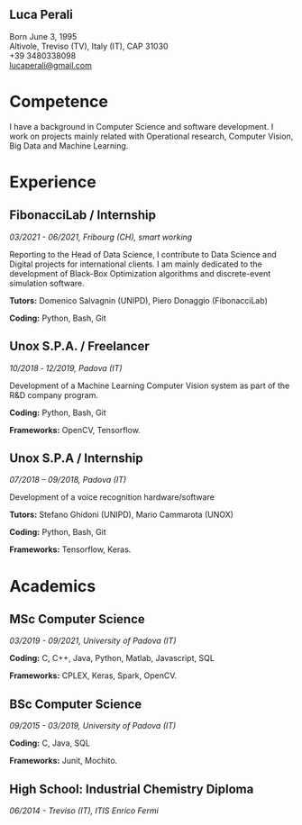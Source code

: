 ## Luca Perali

Born June 3, 1995  
Altivole, Treviso (TV), Italy (IT), CAP 31030  
+39 3480338098  
lucaperali@gmail.com  

# Competence 

I have a background in Computer Science and software development. I
work on projects mainly related with Operational research, Computer
Vision, Big Data and Machine Learning.


# Experience

## FibonacciLab / Internship
_03/2021 - 06/2021, Fribourg (CH), smart working_

Reporting to the Head of Data Science, I contribute to Data Science and
Digital projects for international clients. I am mainly dedicated to the
development of Black-Box Optimization algorithms and discrete-event
simulation software.

**Tutors:​** Domenico Salvagnin (UNIPD), Piero Donaggio (FibonacciLab)

**Coding:​** Python, Bash, Git

## Unox S.P.A. / Freelancer
_10/2018 ‐ 12/2019, Padova (IT)_

Development of a Machine Learning Computer Vision system as part of
the R&amp;D company program.

**Coding:** Python, Bash, Git

**Frameworks:** OpenCV, Tensorflow.

## Unox S.P.A / Internship
_07/2018 – 09/2018, Padova (IT)_

Development of a voice recognition hardware/software

**Tutors:** Stefano Ghidoni (UNIPD), Mario Cammarota (UNOX)

**Coding:** Python, Bash, Git

**Frameworks:** Tensorflow, Keras.


# Academics

## MSc Computer Science
_03/2019 - 09/2021, University of Padova (IT)_

**Coding:** C, C++, Java, Python, Matlab, Javascript, SQL

**Frameworks:** CPLEX, Keras, Spark, OpenCV.

## BSc Computer Science
_09/2015 - 03/2019, University of Padova (IT)_

**Coding:** C, Java, SQL

**Frameworks:** Junit, Mochito.

## High School: Industrial Chemistry Diploma
_06/2014 - Treviso (IT), ITIS Enrico Fermi_
